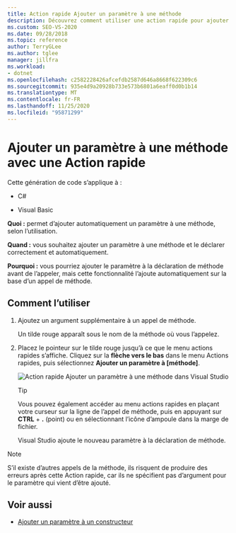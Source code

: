 ```yaml
---
title: Action rapide Ajouter un paramètre à une méthode
description: Découvrez comment utiliser une action rapide pour ajouter et déclarer automatiquement un paramètre, en fonction de l’utilisation, sur une méthode.
ms.custom: SEO-VS-2020
ms.date: 09/28/2018
ms.topic: reference
author: TerryGLee
ms.author: tglee
manager: jillfra
ms.workload:
- dotnet
ms.openlocfilehash: c2582228426afcefdb2587d646a8668f622309c6
ms.sourcegitcommit: 935e4d9a20928b733e573b6801a6eaff0d0b1b14
ms.translationtype: MT
ms.contentlocale: fr-FR
ms.lasthandoff: 11/25/2020
ms.locfileid: "95871299"
---
```

# <a name="add-a-parameter-to-a-method-using-a-quick-action"></a>Ajouter un paramètre à une méthode avec une Action rapide

Cette génération de code s’applique à :

- C#

- Visual Basic

**Quoi :** permet d’ajouter automatiquement un paramètre à une méthode, selon l’utilisation.

**Quand :** vous souhaitez ajouter un paramètre à une méthode et le déclarer correctement et automatiquement.

**Pourquoi :** vous pourriez ajouter le paramètre à la déclaration de méthode avant de l’appeler, mais cette fonctionnalité l’ajoute automatiquement sur la base d’un appel de méthode.

## <a name="how-to-use-it"></a>Comment l’utiliser

1. Ajoutez un argument supplémentaire à un appel de méthode.

   Un tilde rouge apparaît sous le nom de la méthode où vous l’appelez.

2. Placez le pointeur sur le tilde rouge jusqu’à ce que le menu actions rapides s’affiche. Cliquez sur la **flèche vers le bas** dans le menu Actions rapides, puis sélectionnez **Ajouter un paramètre à [méthode]**.

   ![Action rapide Ajouter un paramètre à une méthode dans Visual Studio](media/add-parameter-to-method.png)

   > [!TIP]
   > Vous pouvez également accéder au menu actions rapides en plaçant votre curseur sur la ligne de l’appel de méthode, puis en appuyant sur **CTRL** + **.** (point) ou en sélectionnant l’icône d’ampoule dans la marge de fichier.

   Visual Studio ajoute le nouveau paramètre à la déclaration de méthode.

> [!NOTE]
> S’il existe d’autres appels de la méthode, ils risquent de produire des erreurs après cette Action rapide, car ils ne spécifient pas d’argument pour le paramètre qui vient d’être ajouté.

## <a name="see-also"></a>Voir aussi

- [Ajouter un paramètre à un constructeur](generate-constructor.md#addparameter)
